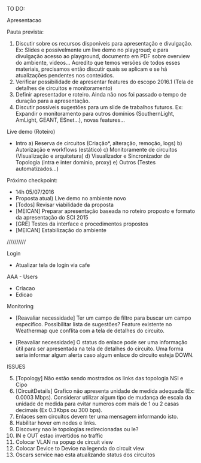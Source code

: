 TO DO:

Apresentacao

Pauta prevista:
1) Discutir sobre os recursos disponíveis para apresentação e divulgação. Ex: Slides e possivelmente um live demo no playgroud; e para divulgação acesso ao playground, documento em PDF sobre overview do ambiente, videos... Acredito que temos versões de todos esses materiais, precisamos então discutir quais se aplicam e se há atualizações pendentes nos conteúdos.
2) Verificar possibilidade de apresentar features do escopo 2016.1 (Tela de detalhes de circuitos e monitoramento)
3) Definir apresentador e roteiro. Ainda não nos foi passado o tempo de duração para a apresentação.
4) Discutir possíveis sugestões para um slide de trabalhos futuros. Ex: Expandir o monitoramento para outros domínios (SouthernLight, AmLight, GEANT, ESnet...), novas features...

Live demo (Roteiro)
- Intro
a) Reserva de circuitos (Criação*, alteração,  remoção, logs)
b) Autorização e workflows (estático)
c) Monitoramente de circuitos (Visualização e arquitetura)
d) Visualizador e Sincronizador de Topologia (intra e inter dominio, proxy)
e) Outros (Testes automatizados...)

Próximo checkpoint:
- 14h 05/07/2016
- Proposta atual) Live demo no ambiente novo
- [Todos] Revisar viabilidade da proposta
- [MEICAN] Preparar apresentação baseada no roteiro proposto e formato da apresentação do SCI 2015
- [GRE] Testes da interface e procedimentos propostos
- [MEICAN] Estabilização do ambiente

//////////

Login

- Atualizar tela de login via cafe

AAA - Users

- Criacao
- Edicao

Monitoring

- [Reavaliar necessidade] Ter um campo de filtro para buscar um campo especifico. Possibilitar lista de sugestões? Feature existente no Weathermap que conflita com a tela de detalhes do circuito.

- [Reavaliar necessidade] O status do enlace pode ser uma informação útil para ser apresentada na tela de detalhes do circuito. Uma forma seria informar algum alerta caso algum enlace do circuito esteja DOWN.

ISSUES

5) [Topology] Não estão sendo mostrados os links das topologia NSI e Cipo
6) [CircuitDetails] Grafico não apresenta unidade de medida adequada (Ex: 0.0003 Mbps). Considerar utilizar algum tipo de mudança de escala da unidade de medida para evitar numeros com mais de 1 ou 2 casas decimais (Ex 0.3Kbps ou 300 bps).
7) Enlaces sem circuitos devem ter uma mensagem informando isto.
8) Habilitar hover em nodes e links. 
9) Discovery nao le topologias redirecionadas ou le?
10) IN e OUT estao invertidos no traffic
11) Colocar VLAN na popup de circuit view
12) Colocar Device to Device na legenda do circuit view
13) Oscars service nao esta atualizando status dos circuitos


